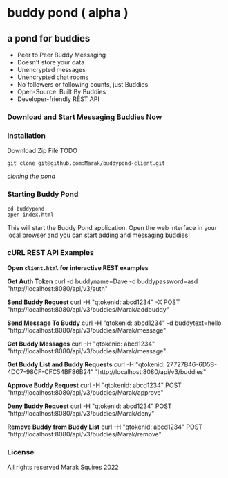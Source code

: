 # buddy pond ( alpha )
## a pond for buddies

 - Peer to Peer Buddy Messaging
 - Doesn't store your data
 - Unencrypted messages
 - Unencrypted chat rooms
 - No followers or following counts, just Buddies
 - Open-Source: Built By Buddies
 - Developer-friendly REST API

### Download and Start Messaging Buddies Now

### Installation

Download Zip File TODO

```
git clone git@github.com:Marak/buddypond-client.git
```

*cloning the pond*

### Starting Buddy Pond

```
cd buddypond
open index.html
```

This will start the Buddy Pond application. Open the web interface in your local browser and you can start adding and messaging buddies!

### cURL REST API Examples

**Open `client.html` for interactive REST examples**

**Get Auth Token**
curl -d buddyname=Dave -d buddypassword=asd "http://localhost:8080/api/v3/auth"

**Send Buddy Request**
curl -H "qtokenid: abcd1234" -X POST "http://localhost:8080/api/v3/buddies/Marak/addbuddy"

**Send Message To Buddy**
curl -H "qtokenid: abcd1234" -d buddytext=hello "http://localhost:8080/api/v3/buddies/Marak/message"

**Get Buddy Messages**
curl -H "qtokenid: abcd1234" "http://localhost:8080/api/v3/buddies/Marak/message"

**Get Buddy List and Buddy Requests**
curl -H "qtokenid: 27727B46-6D5B-4DC7-98CF-CFC54BF86B24" "http://localhost:8080/api/v3/buddies"

**Approve Buddy Request**
curl -H "qtokenid: abcd1234" POST "http://localhost:8080/api/v3/buddies/Marak/approve"

**Deny Buddy Request**
curl -H "qtokenid: abcd1234"  POST "http://localhost:8080/api/v3/buddies/Marak/deny"

**Remove Buddy from Buddy List**
curl -H "qtokenid: abcd1234"  POST "http://localhost:8080/api/v3/buddies/Marak/remove"

### License
All rights reserved Marak Squires 2022